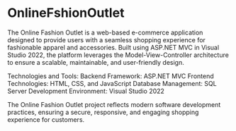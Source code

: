 # OnlineFshionOutlet
The Online Fashion Outlet is a web-based e-commerce application designed to provide users with a seamless shopping experience for fashionable apparel and accessories. Built using ASP.NET MVC in Visual Studio 2022, the platform leverages the Model-View-Controller architecture to ensure a scalable, maintainable, and user-friendly design.

Technologies and Tools:
Backend Framework: ASP.NET MVC
Frontend Technologies: HTML, CSS, and JavaScript
Database Management: SQL Server
Development Environment: Visual Studio 2022

The Online Fashion Outlet project reflects modern software development practices, ensuring a secure, responsive, and engaging shopping experience for customers.
